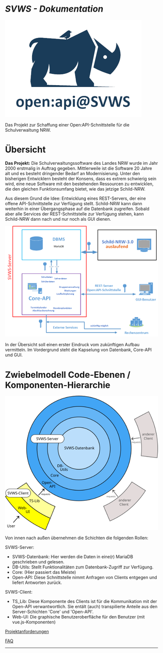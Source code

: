 ***SVWS - Dokumentation***
====================

![Open-api-logo-klein.png](./graphics/Open-api-logo-klein.png)

Das Projekt zur Schaffung einer Open:API-Schnittstelle für die Schulverwaltung NRW.


# Übersicht

**Das Projekt:** 
Die Schulverwaltungssoftware des Landes NRW wurde im Jahr 2000 erstmalig in Auftrag gegeben.
Mittlerweile ist die Software 20 Jahre alt und es besteht dringender Bedarf an Modernisierung.
Unter den bisherigen Entwicklern besteht der Konsens, dass es extrem schwierig sein wird, eine neue Software mit den bestehenden Ressourcen zu entwicklen, die den gleichen Funktionsumfang bietet, wie das jetzige Schild-NRW.

Aus diesem Grund die Idee: Entwicklung eines REST-Servers, der eine offene API-Schnittstelle zur Verfügung stellt.
Schild-NRW kann dann weiterhin in einer Übergangsphase auf die Datenbank zugreifen.
Sobald aber alle Services der REST-Schnittstelle zur Verfügung stehen, kann Schild-NRW dann nach und nur noch als GUI dienen.



![Übersicht-REST](./graphics/700px-Uebersicht-REST-Server-01.png)



In der Übersicht soll einen erster Eindruck vom zukünftigen Aufbau vermitteln.
Im Vordergrund steht die Kapselung von Datenbank, Core-API und GUI.


# Zwiebelmodell Code-Ebenen / Komponenten-Hierarchie

![Übersicht-REST](./graphics/Zwiebelmodell_SVWS-Server_und_SVWS-Client.png)

Von innen nach außen übernehmen die Schichten die folgenden Rollen:

SVWS-Server:
- SVWS-Datenbank: Hier werden die Daten in eine(r) MariaDB geschrieben und gelesen.
- DB-Utils: Stellt Funktionalitäten zum Datenbank-Zugriff zur Verfügung.
- Core: (Hier passiert das Meiste)
- Open-API: Diese Schnittstelle nimmt Anfragen von Clients entgegen und liefert Antworten zurück.

SVWS-Client:
- TS_Lib: Diese Komponente des Clients ist für die Kommunikation mit der Open-API verwantwortlich. Sie entält (auch) transpilierte Anteile aus den Server-Schichten 'Core' und 'Open-API'.
- Web-UI: Die graphische Benutzeroberfläche für den Benutzer (mit vue.js-Komponenten)

[Projektanforderungen](Projektanforderungen.md)

[FAQ](FAQ.md)


----
